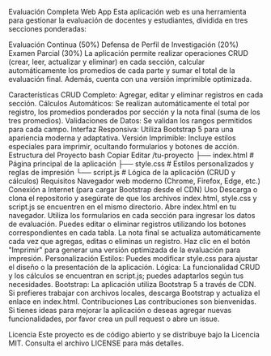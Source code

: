 Evaluación Completa Web App
Esta aplicación web es una herramienta para gestionar la evaluación de docentes y estudiantes, dividida en tres secciones ponderadas:

Evaluación Continua (50%)
Defensa de Perfil de Investigación (20%)
Examen Parcial (30%)
La aplicación permite realizar operaciones CRUD (crear, leer, actualizar y eliminar) en cada sección, calcular automáticamente los promedios de cada parte y sumar el total de la evaluación final. Además, cuenta con una versión imprimible optimizada.

Características
CRUD Completo: Agregar, editar y eliminar registros en cada sección.
Cálculos Automáticos: Se realizan automáticamente el total por registro, los promedios ponderados por sección y la nota final (suma de los tres promedios).
Validaciones de Datos: Se validan los rangos permitidos para cada campo.
Interfaz Responsiva: Utiliza Bootstrap 5 para una apariencia moderna y adaptativa.
Versión Imprimible: Incluye estilos especiales para imprimir, ocultando formularios y botones de acción.
Estructura del Proyecto
bash
Copiar
Editar
/tu-proyecto
├── index.html # Página principal de la aplicación
├── style.css # Estilos personalizados y reglas de impresión
└── script.js # Lógica de la aplicación (CRUD y cálculos)
Requisitos
Navegador web moderno (Chrome, Firefox, Edge, etc.)
Conexión a Internet (para cargar Bootstrap desde el CDN)
Uso
Descarga o clona el repositorio y asegúrate de que los archivos index.html, style.css y script.js se encuentren en el mismo directorio.
Abre index.html en tu navegador.
Utiliza los formularios en cada sección para ingresar los datos de evaluación.
Puedes editar o eliminar registros utilizando los botones correspondientes en cada tabla.
La nota final se actualiza automáticamente cada vez que agregas, editas o eliminas un registro.
Haz clic en el botón "Imprimir" para generar una versión optimizada de la evaluación para impresión.
Personalización
Estilos: Puedes modificar style.css para ajustar el diseño o la presentación de la aplicación.
Lógica: La funcionalidad CRUD y los cálculos se encuentran en script.js; puedes adaptarlos según tus necesidades.
Bootstrap: La aplicación utiliza Bootstrap 5 a través de CDN. Si prefieres trabajar con archivos locales, descarga Bootstrap y actualiza el enlace en index.html.
Contribuciones
Las contribuciones son bienvenidas. Si tienes ideas para mejorar la aplicación o deseas agregar nuevas funcionalidades, por favor crea un pull request o abre un issue.

Licencia
Este proyecto es de código abierto y se distribuye bajo la Licencia MIT. Consulta el archivo LICENSE para más detalles.
